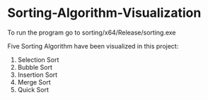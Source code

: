 # Sorting-Algorithm-Visualization

To run the program go to sorting/x64/Release/sorting.exe

Five Sorting Algorithm have been visualized in this project:
1. Selection Sort
2. Bubble Sort
3. Insertion Sort
4. Merge Sort
5. Quick Sort
